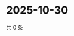 # 2025-10-30

共 0 条

<!-- BEGIN ZHIHUQUESTIONS -->
<!-- 最后更新时间 Thu Oct 30 2025 15:11:59 GMT+0800 (China Standard Time) -->

<!-- END ZHIHUQUESTIONS -->
